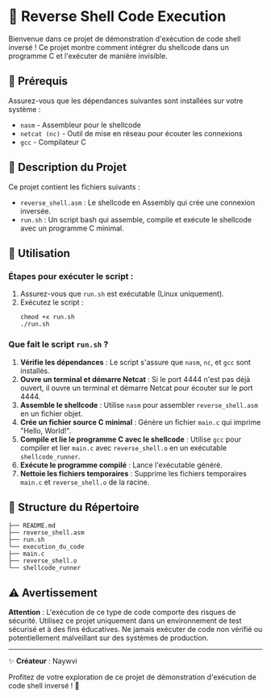 # 🚀 Reverse Shell Code Execution

Bienvenue dans ce projet de démonstration d'exécution de code shell inversé ! Ce projet montre comment intégrer du shellcode dans un programme C et l'exécuter de manière invisible.

## 📝 Prérequis

Assurez-vous que les dépendances suivantes sont installées sur votre système :

- `nasm` - Assembleur pour le shellcode
- `netcat (nc)` - Outil de mise en réseau pour écouter les connexions
- `gcc` - Compilateur C

## 📜 Description du Projet

Ce projet contient les fichiers suivants :

- `reverse_shell.asm` : Le shellcode en Assembly qui crée une connexion inversée.
- `run.sh` : Un script bash qui assemble, compile et exécute le shellcode avec un programme C minimal.

## 🚀 Utilisation

### Étapes pour exécuter le script :

1. Assurez-vous que `run.sh` est exécutable (Linux uniquement).
2. Exécutez le script :
   ```
   chmod +x run.sh
   ./run.sh
   ```

### Que fait le script `run.sh` ?

1. **Vérifie les dépendances** : Le script s'assure que `nasm`, `nc`, et `gcc` sont installés.
2. **Ouvre un terminal et démarre Netcat** : Si le port 4444 n'est pas déjà ouvert, il ouvre un terminal et démarre Netcat pour écouter sur le port 4444.
3. **Assemble le shellcode** : Utilise `nasm` pour assembler `reverse_shell.asm` en un fichier objet.
4. **Crée un fichier source C minimal** : Génère un fichier `main.c` qui imprime "Hello, World!".
5. **Compile et lie le programme C avec le shellcode** : Utilise `gcc` pour compiler et lier `main.c` avec `reverse_shell.o` en un exécutable `shellcode_runner`.
6. **Exécute le programme compilé** : Lance l'exécutable généré.
7. **Nettoie les fichiers temporaires** : Supprime les fichiers temporaires `main.c` et `reverse_shell.o` de la racine.

## 📁 Structure du Répertoire

```
├── README.md
├── reverse_shell.asm
├── run.sh
└── execution_du_code
├── main.c
├── reverse_shell.o
└── shellcode_runner
```

## ⚠️ Avertissement

**Attention** : L'exécution de ce type de code comporte des risques de sécurité. Utilisez ce projet uniquement dans un environnement de test sécurisé et à des fins éducatives. Ne jamais exécuter de code non vérifié ou potentiellement malveillant sur des systèmes de production.

---

✨ **Créateur** : Naywvi

Profitez de votre exploration de ce projet de démonstration d'exécution de code shell inversé ! 🚀
